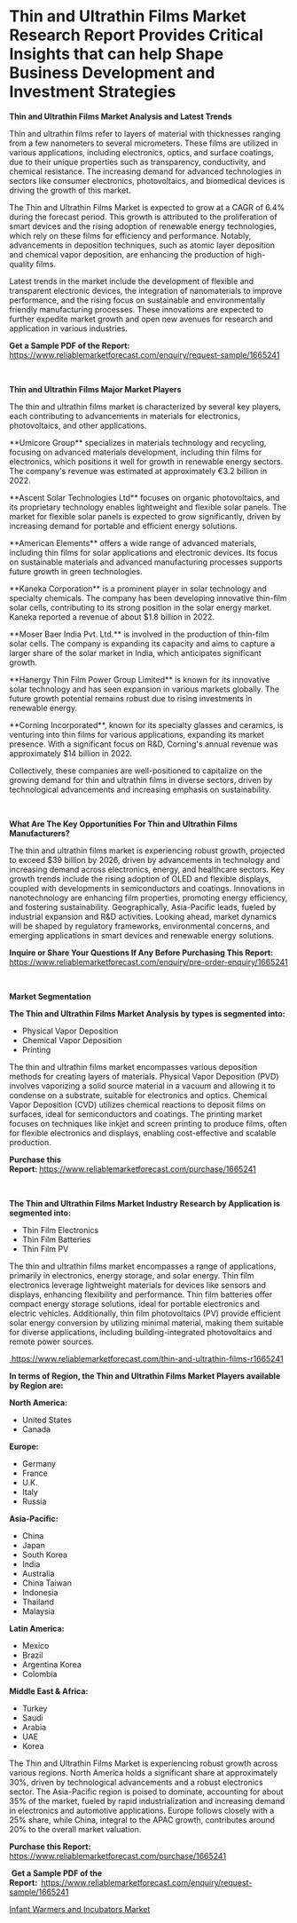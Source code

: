 <p><h1>Thin and Ultrathin Films Market Research Report Provides Critical Insights that can help Shape Business Development and Investment Strategies</h1></p><p><strong>Thin and Ultrathin Films Market Analysis and Latest Trends</strong></p>
<p><p>Thin and ultrathin films refer to layers of material with thicknesses ranging from a few nanometers to several micrometers. These films are utilized in various applications, including electronics, optics, and surface coatings, due to their unique properties such as transparency, conductivity, and chemical resistance. The increasing demand for advanced technologies in sectors like consumer electronics, photovoltaics, and biomedical devices is driving the growth of this market.</p><p>The Thin and Ultrathin Films Market is expected to grow at a CAGR of 6.4% during the forecast period. This growth is attributed to the proliferation of smart devices and the rising adoption of renewable energy technologies, which rely on these films for efficiency and performance. Notably, advancements in deposition techniques, such as atomic layer deposition and chemical vapor deposition, are enhancing the production of high-quality films.</p><p>Latest trends in the market include the development of flexible and transparent electronic devices, the integration of nanomaterials to improve performance, and the rising focus on sustainable and environmentally friendly manufacturing processes. These innovations are expected to further expedite market growth and open new avenues for research and application in various industries.</p></p>
<p><strong>Get a Sample PDF of the Report:&nbsp;</strong> <a href="https://www.reliablemarketforecast.com/enquiry/request-sample/1665241?utm_campaign=2325&utm_medium=2&utm_source=Github&utm_content=ia&utm_term=08032025&utm_id=thin-and-ultrathin-films">https://www.reliablemarketforecast.com/enquiry/request-sample/1665241</a></p>
<p>&nbsp;</p>
<p><strong>Thin and Ultrathin Films Major Market Players</strong></p>
<p><p>The thin and ultrathin films market is characterized by several key players, each contributing to advancements in materials for electronics, photovoltaics, and other applications. </p><p>**Umicore Group** specializes in materials technology and recycling, focusing on advanced materials development, including thin films for electronics, which positions it well for growth in renewable energy sectors. The company's revenue was estimated at approximately €3.2 billion in 2022.</p><p>**Ascent Solar Technologies Ltd** focuses on organic photovoltaics, and its proprietary technology enables lightweight and flexible solar panels. The market for flexible solar panels is expected to grow significantly, driven by increasing demand for portable and efficient energy solutions.</p><p>**American Elements** offers a wide range of advanced materials, including thin films for solar applications and electronic devices. Its focus on sustainable materials and advanced manufacturing processes supports future growth in green technologies.</p><p>**Kaneka Corporation** is a prominent player in solar technology and specialty chemicals. The company has been developing innovative thin-film solar cells, contributing to its strong position in the solar energy market. Kaneka reported a revenue of about $1.8 billion in 2022.</p><p>**Moser Baer India Pvt. Ltd.** is involved in the production of thin-film solar cells. The company is expanding its capacity and aims to capture a larger share of the solar market in India, which anticipates significant growth.</p><p>**Hanergy Thin Film Power Group Limited** is known for its innovative solar technology and has seen expansion in various markets globally. The future growth potential remains robust due to rising investments in renewable energy.</p><p>**Corning Incorporated**, known for its specialty glasses and ceramics, is venturing into thin films for various applications, expanding its market presence. With a significant focus on R&D, Corning's annual revenue was approximately $14 billion in 2022.</p><p>Collectively, these companies are well-positioned to capitalize on the growing demand for thin and ultrathin films in diverse sectors, driven by technological advancements and increasing emphasis on sustainability.</p></p>
<p>&nbsp;</p>
<p><strong>What Are The Key Opportunities For Thin and Ultrathin Films Manufacturers?</strong></p>
<p><p>The thin and ultrathin films market is experiencing robust growth, projected to exceed $39 billion by 2026, driven by advancements in technology and increasing demand across electronics, energy, and healthcare sectors. Key growth trends include the rising adoption of OLED and flexible displays, coupled with developments in semiconductors and coatings. Innovations in nanotechnology are enhancing film properties, promoting energy efficiency, and fostering sustainability. Geographically, Asia-Pacific leads, fueled by industrial expansion and R&D activities. Looking ahead, market dynamics will be shaped by regulatory frameworks, environmental concerns, and emerging applications in smart devices and renewable energy solutions.</p></p>
<p><strong>Inquire or Share Your Questions If Any Before Purchasing This Report:</strong> <a href="https://www.reliablemarketforecast.com/enquiry/pre-order-enquiry/1665241?utm_campaign=2325&utm_medium=2&utm_source=Github&utm_content=ia&utm_term=08032025&utm_id=thin-and-ultrathin-films">https://www.reliablemarketforecast.com/enquiry/pre-order-enquiry/1665241</a></p>
<p>&nbsp;</p>
<p><strong>Market Segmentation</strong></p>
<p><strong>The Thin and Ultrathin Films Market Analysis by types is segmented into:</strong></p>
<p><ul><li>Physical Vapor Deposition</li><li>Chemical Vapor Deposition</li><li>Printing</li></ul></p>
<p><p>The thin and ultrathin films market encompasses various deposition methods for creating layers of materials. Physical Vapor Deposition (PVD) involves vaporizing a solid source material in a vacuum and allowing it to condense on a substrate, suitable for electronics and optics. Chemical Vapor Deposition (CVD) utilizes chemical reactions to deposit films on surfaces, ideal for semiconductors and coatings. The printing market focuses on techniques like inkjet and screen printing to produce films, often for flexible electronics and displays, enabling cost-effective and scalable production.</p></p>
<p><strong>Purchase this Report:&nbsp;</strong><a href="https://www.reliablemarketforecast.com/purchase/1665241?utm_campaign=2325&utm_medium=2&utm_source=Github&utm_content=ia&utm_term=08032025&utm_id=thin-and-ultrathin-films">https://www.reliablemarketforecast.com/purchase/1665241</a></p>
<p>&nbsp;</p>
<p><strong>The Thin and Ultrathin Films Market Industry Research by Application is segmented into:</strong></p>
<p><ul><li>Thin Film Electronics</li><li>Thin Film Batteries</li><li>Thin Film PV</li></ul></p>
<p><p>The thin and ultrathin films market encompasses a range of applications, primarily in electronics, energy storage, and solar energy. Thin film electronics leverage lightweight materials for devices like sensors and displays, enhancing flexibility and performance. Thin film batteries offer compact energy storage solutions, ideal for portable electronics and electric vehicles. Additionally, thin film photovoltaics (PV) provide efficient solar energy conversion by utilizing minimal material, making them suitable for diverse applications, including building-integrated photovoltaics and remote power sources.</p></p>
<p><a href="https://www.reliablemarketforecast.com/thin-and-ultrathin-films-r1665241?utm_campaign=2325&utm_medium=2&utm_source=Github&utm_content=ia&utm_term=08032025&utm_id=thin-and-ultrathin-films">&nbsp;https://www.reliablemarketforecast.com/thin-and-ultrathin-films-r1665241</a></p>
<p><strong>In terms of Region, the Thin and Ultrathin Films Market Players available by Region are:</strong></p>
<p>
    <p> <strong> North America: </strong>
        <ul>
            <li>United States</li>
            <li>Canada</li>
        </ul>
        </p> 
    <p> <strong> Europe: </strong>
        <ul>
            <li>Germany</li>
            <li>France</li>
            <li>U.K.</li>
            <li>Italy</li>
            <li>Russia</li>
        </ul>
        </p> 
    <p> <strong> Asia-Pacific: </strong>
        <ul>
            <li>China</li>
            <li>Japan</li>
            <li>South Korea</li>
            <li>India</li>
            <li>Australia</li>
            <li>China Taiwan</li>
            <li>Indonesia</li>
            <li>Thailand</li>
            <li>Malaysia</li>
        </ul>
        </p> 
    <p> <strong> Latin America: </strong>
        <ul>
            <li>Mexico</li>
            <li>Brazil</li>
            <li>Argentina Korea</li>
            <li>Colombia</li>
        </ul>
        </p> 
    <p> <strong> Middle East & Africa: </strong>
        <ul>
            <li>Turkey</li>
            <li>Saudi</li>
            <li>Arabia</li>
            <li>UAE</li>
            <li>Korea</li>
        </ul>
    </p>
    </p>
<p><p>The Thin and Ultrathin Films Market is experiencing robust growth across various regions. North America holds a significant share at approximately 30%, driven by technological advancements and a robust electronics sector. The Asia-Pacific region is poised to dominate, accounting for about 35% of the market, fueled by rapid industrialization and increasing demand in electronics and automotive applications. Europe follows closely with a 25% share, while China, integral to the APAC growth, contributes around 20% to the overall market valuation.</p></p>
<p><strong>Purchase this Report: </strong><a href="https://www.reliablemarketforecast.com/purchase/1665241?utm_campaign=2325&utm_medium=2&utm_source=Github&utm_content=ia&utm_term=08032025&utm_id=thin-and-ultrathin-films">https://www.reliablemarketforecast.com/purchase/1665241</a></p>
<p>&nbsp;<strong>Get a Sample PDF of the Report:&nbsp;&nbsp;</strong><a href="https://www.reliablemarketforecast.com/enquiry/request-sample/1665241?utm_campaign=2325&utm_medium=2&utm_source=Github&utm_content=ia&utm_term=08032025&utm_id=thin-and-ultrathin-films">https://www.reliablemarketforecast.com/enquiry/request-sample/1665241</a></p>
<p><strong></strong></p>
<p><p><a href="https://github.com/FosterFahey91/Market-Research-Report-List-1/blob/main/infant-warmers-and-incubators-market.md?utm_campaign=2325&utm_medium=2&utm_source=Github&utm_content=ia&utm_term=08032025&utm_id=thin-and-ultrathin-films">Infant Warmers and Incubators Market</a></p></p>